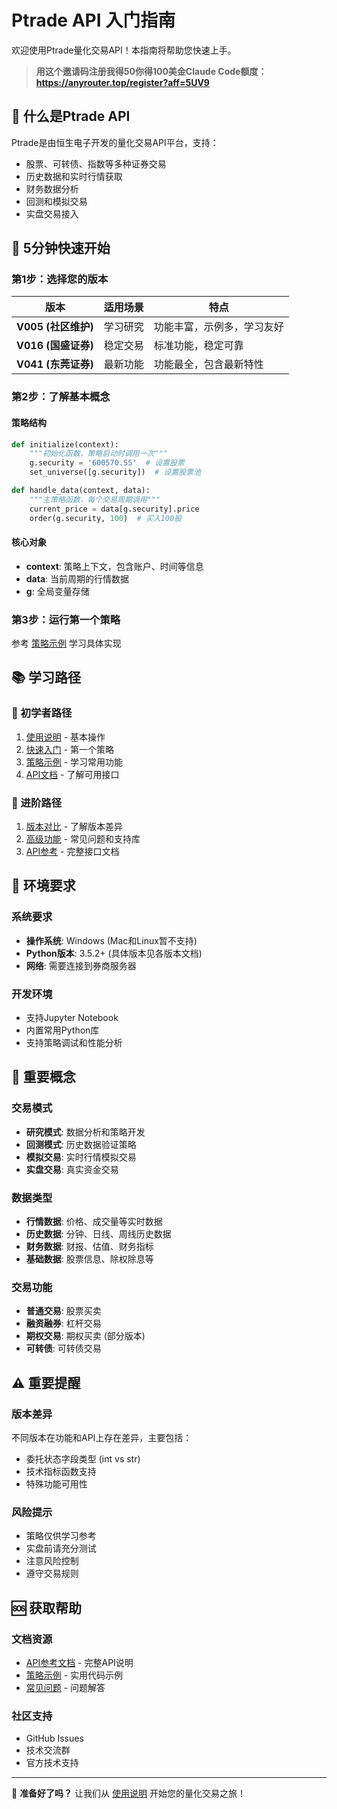 # Ptrade API 入门指南

欢迎使用Ptrade量化交易API！本指南将帮助您快速上手。

> **用这个邀请码注册我得50你得100美金Claude Code额度：https://anyrouter.top/register?aff=5UV9**

## 🎯 什么是Ptrade API

Ptrade是由恒生电子开发的量化交易API平台，支持：
- 股票、可转债、指数等多种证券交易
- 历史数据和实时行情获取
- 财务数据分析
- 回测和模拟交易
- 实盘交易接入

## 🚀 5分钟快速开始

### 第1步：选择您的版本

| 版本 | 适用场景 | 特点 |
|------|----------|------|
| **V005 (社区维护)** | 学习研究 | 功能丰富，示例多，学习友好 |
| **V016 (国盛证券)** | 稳定交易 | 标准功能，稳定可靠 |
| **V041 (东莞证券)** | 最新功能 | 功能最全，包含最新特性 |

### 第2步：了解基本概念

#### 策略结构
```python
def initialize(context):
    """初始化函数，策略启动时调用一次"""
    g.security = '600570.SS'  # 设置股票
    set_universe([g.security])  # 设置股票池

def handle_data(context, data):
    """主策略函数，每个交易周期调用"""
    current_price = data[g.security].price
    order(g.security, 100)  # 买入100股
```

#### 核心对象
- **context**: 策略上下文，包含账户、时间等信息
- **data**: 当前周期的行情数据
- **g**: 全局变量存储

### 第3步：运行第一个策略

参考 [策略示例](examples.md) 学习具体实现

## 📚 学习路径

### 🌱 初学者路径
1. [使用说明](usage.md) - 基本操作
2. [快速入门](quick-start.md) - 第一个策略
3. [策略示例](examples.md) - 学习常用功能
4. [API文档](../api-reference/) - 了解可用接口

### 🚀 进阶路径
1. [版本对比](../versions/comparison.md) - 了解版本差异
2. [高级功能](../advanced/) - 常见问题和支持库
3. [API参考](../api-reference/) - 完整接口文档

## 🔧 环境要求

### 系统要求
- **操作系统**: Windows (Mac和Linux暂不支持)
- **Python版本**: 3.5.2+ (具体版本见各版本文档)
- **网络**: 需要连接到券商服务器

### 开发环境
- 支持Jupyter Notebook
- 内置常用Python库
- 支持策略调试和性能分析

## 📖 重要概念

### 交易模式
- **研究模式**: 数据分析和策略开发
- **回测模式**: 历史数据验证策略
- **模拟交易**: 实时行情模拟交易
- **实盘交易**: 真实资金交易

### 数据类型
- **行情数据**: 价格、成交量等实时数据
- **历史数据**: 分钟、日线、周线历史数据
- **财务数据**: 财报、估值、财务指标
- **基础数据**: 股票信息、除权除息等

### 交易功能
- **普通交易**: 股票买卖
- **融资融券**: 杠杆交易
- **期权交易**: 期权买卖 (部分版本)
- **可转债**: 可转债交易

## ⚠️ 重要提醒

### 版本差异
不同版本在功能和API上存在差异，主要包括：
- 委托状态字段类型 (int vs str)
- 技术指标函数支持
- 特殊功能可用性

### 风险提示
- 策略仅供学习参考
- 实盘前请充分测试
- 注意风险控制
- 遵守交易规则

## 🆘 获取帮助

### 文档资源
- [API参考文档](../api-reference/) - 完整API说明
- [策略示例](examples.md) - 实用代码示例
- [常见问题](../advanced/faq.md) - 问题解答

### 社区支持
- GitHub Issues
- 技术交流群
- 官方技术支持

---

🎉 **准备好了吗？** 让我们从 [使用说明](usage.md) 开始您的量化交易之旅！
